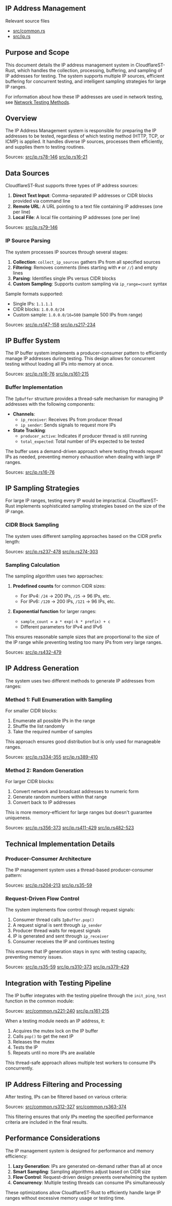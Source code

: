 ## IP Address Management

Relevant source files

+   [src/common.rs](https://github.com/GuangYu-yu/CloudflareST-Rust/blob/57de4236/src/common.rs)
+   [src/ip.rs](https://github.com/GuangYu-yu/CloudflareST-Rust/blob/57de4236/src/ip.rs)

## Purpose and Scope

This document details the IP address management system in CloudflareST-Rust, which handles the collection, processing, buffering, and sampling of IP addresses for testing. The system supports multiple IP sources, efficient buffering for concurrent testing, and intelligent sampling strategies for large IP ranges.

For information about how these IP addresses are used in network testing, see [Network Testing Methods](https://deepwiki.com/GuangYu-yu/CloudflareST-Rust/4-network-testing-methods).

## Overview

The IP Address Management system is responsible for preparing the IP addresses to be tested, regardless of which testing method (HTTP, TCP, or ICMP) is applied. It handles diverse IP sources, processes them efficiently, and supplies them to testing routines.

Sources: [src/ip.rs78-146](https://github.com/GuangYu-yu/CloudflareST-Rust/blob/57de4236/src/ip.rs#L78-L146) [src/ip.rs16-21](https://github.com/GuangYu-yu/CloudflareST-Rust/blob/57de4236/src/ip.rs#L16-L21)

## Data Sources

CloudflareST-Rust supports three types of IP address sources:

1.  **Direct Text Input**: Comma-separated IP addresses or CIDR blocks provided via command line
2.  **Remote URL**: A URL pointing to a text file containing IP addresses (one per line)
3.  **Local File**: A local file containing IP addresses (one per line)

Sources: [src/ip.rs79-146](https://github.com/GuangYu-yu/CloudflareST-Rust/blob/57de4236/src/ip.rs#L79-L146)

### IP Source Parsing

The system processes IP sources through several stages:

1.  **Collection**: `collect_ip_sources` gathers IPs from all specified sources
2.  **Filtering**: Removes comments (lines starting with `#` or `//`) and empty lines
3.  **Parsing**: Identifies single IPs versus CIDR blocks
4.  **Custom Sampling**: Supports custom sampling via `ip_range=count` syntax

Sample formats supported:

+   Single IPs: `1.1.1.1`
+   CIDR blocks: `1.0.0.0/24`
+   Custom sample: `1.0.0.0/16=500` (sample 500 IPs from range)

Sources: [src/ip.rs147-158](https://github.com/GuangYu-yu/CloudflareST-Rust/blob/57de4236/src/ip.rs#L147-L158) [src/ip.rs217-234](https://github.com/GuangYu-yu/CloudflareST-Rust/blob/57de4236/src/ip.rs#L217-L234)

## IP Buffer System

The IP buffer system implements a producer-consumer pattern to efficiently manage IP addresses during testing. This design allows for concurrent testing without loading all IPs into memory at once.

Sources: [src/ip.rs16-76](https://github.com/GuangYu-yu/CloudflareST-Rust/blob/57de4236/src/ip.rs#L16-L76) [src/ip.rs161-215](https://github.com/GuangYu-yu/CloudflareST-Rust/blob/57de4236/src/ip.rs#L161-L215)

### Buffer Implementation

The `IpBuffer` structure provides a thread-safe mechanism for managing IP addresses with the following components:

+   **Channels**:
    +   `ip_receiver`: Receives IPs from producer thread
    +   `ip_sender`: Sends signals to request more IPs
+   **State Tracking**:
    +   `producer_active`: Indicates if producer thread is still running
    +   `total_expected`: Total number of IPs expected to be tested

The buffer uses a demand-driven approach where testing threads request IPs as needed, preventing memory exhaustion when dealing with large IP ranges.

Sources: [src/ip.rs16-76](https://github.com/GuangYu-yu/CloudflareST-Rust/blob/57de4236/src/ip.rs#L16-L76)

## IP Sampling Strategies

For large IP ranges, testing every IP would be impractical. CloudflareST-Rust implements sophisticated sampling strategies based on the size of the IP range.

### CIDR Block Sampling

The system uses different sampling approaches based on the CIDR prefix length:

Sources: [src/ip.rs237-478](https://github.com/GuangYu-yu/CloudflareST-Rust/blob/57de4236/src/ip.rs#L237-L478) [src/ip.rs274-303](https://github.com/GuangYu-yu/CloudflareST-Rust/blob/57de4236/src/ip.rs#L274-L303)

### Sampling Calculation

The sampling algorithm uses two approaches:

1.  **Predefined counts** for common CIDR sizes:
    
    +   For IPv4: `/24` → 200 IPs, `/25` → 96 IPs, etc.
    +   For IPv6: `/120` → 200 IPs, `/121` → 96 IPs, etc.
2.  **Exponential function** for larger ranges:
    
    +   `sample_count = a * exp(-k * prefix) + c`
    +   Different parameters for IPv4 and IPv6

This ensures reasonable sample sizes that are proportional to the size of the IP range while preventing testing too many IPs from very large ranges.

Sources: [src/ip.rs432-479](https://github.com/GuangYu-yu/CloudflareST-Rust/blob/57de4236/src/ip.rs#L432-L479)

## IP Address Generation

The system uses two different methods to generate IP addresses from ranges:

### Method 1: Full Enumeration with Sampling

For smaller CIDR blocks:

1.  Enumerate all possible IPs in the range
2.  Shuffle the list randomly
3.  Take the required number of samples

This approach ensures good distribution but is only used for manageable ranges.

Sources: [src/ip.rs334-355](https://github.com/GuangYu-yu/CloudflareST-Rust/blob/57de4236/src/ip.rs#L334-L355) [src/ip.rs389-410](https://github.com/GuangYu-yu/CloudflareST-Rust/blob/57de4236/src/ip.rs#L389-L410)

### Method 2: Random Generation

For larger CIDR blocks:

1.  Convert network and broadcast addresses to numeric form
2.  Generate random numbers within that range
3.  Convert back to IP addresses

This is more memory-efficient for large ranges but doesn't guarantee uniqueness.

Sources: [src/ip.rs356-373](https://github.com/GuangYu-yu/CloudflareST-Rust/blob/57de4236/src/ip.rs#L356-L373) [src/ip.rs411-429](https://github.com/GuangYu-yu/CloudflareST-Rust/blob/57de4236/src/ip.rs#L411-L429) [src/ip.rs482-523](https://github.com/GuangYu-yu/CloudflareST-Rust/blob/57de4236/src/ip.rs#L482-L523)

## Technical Implementation Details

### Producer-Consumer Architecture

The IP management system uses a thread-based producer-consumer pattern:

Sources: [src/ip.rs204-213](https://github.com/GuangYu-yu/CloudflareST-Rust/blob/57de4236/src/ip.rs#L204-L213) [src/ip.rs35-59](https://github.com/GuangYu-yu/CloudflareST-Rust/blob/57de4236/src/ip.rs#L35-L59)

### Request-Driven Flow Control

The system implements flow control through request signals:

1.  Consumer thread calls `IpBuffer.pop()`
2.  A request signal is sent through `ip_sender`
3.  Producer thread waits for request signals
4.  IP is generated and sent through `ip_receiver`
5.  Consumer receives the IP and continues testing

This ensures that IP generation stays in sync with testing capacity, preventing memory issues.

Sources: [src/ip.rs35-59](https://github.com/GuangYu-yu/CloudflareST-Rust/blob/57de4236/src/ip.rs#L35-L59) [src/ip.rs310-373](https://github.com/GuangYu-yu/CloudflareST-Rust/blob/57de4236/src/ip.rs#L310-L373) [src/ip.rs379-429](https://github.com/GuangYu-yu/CloudflareST-Rust/blob/57de4236/src/ip.rs#L379-L429)

## Integration with Testing Pipeline

The IP buffer integrates with the testing pipeline through the `init_ping_test` function in the common module:

Sources: [src/common.rs221-240](https://github.com/GuangYu-yu/CloudflareST-Rust/blob/57de4236/src/common.rs#L221-L240) [src/ip.rs161-215](https://github.com/GuangYu-yu/CloudflareST-Rust/blob/57de4236/src/ip.rs#L161-L215)

When a testing module needs an IP address, it:

1.  Acquires the mutex lock on the IP buffer
2.  Calls `pop()` to get the next IP
3.  Releases the mutex
4.  Tests the IP
5.  Repeats until no more IPs are available

This thread-safe approach allows multiple test workers to consume IPs concurrently.

## IP Address Filtering and Processing

After testing, IPs can be filtered based on various criteria:

Sources: [src/common.rs312-327](https://github.com/GuangYu-yu/CloudflareST-Rust/blob/57de4236/src/common.rs#L312-L327) [src/common.rs363-374](https://github.com/GuangYu-yu/CloudflareST-Rust/blob/57de4236/src/common.rs#L363-L374)

This filtering ensures that only IPs meeting the specified performance criteria are included in the final results.

## Performance Considerations

The IP management system is designed for performance and memory efficiency:

1.  **Lazy Generation**: IPs are generated on-demand rather than all at once
2.  **Smart Sampling**: Sampling algorithms adjust based on CIDR size
3.  **Flow Control**: Request-driven design prevents overwhelming the system
4.  **Concurrency**: Multiple testing threads can consume IPs simultaneously

These optimizations allow CloudflareST-Rust to efficiently handle large IP ranges without excessive memory usage or testing time.